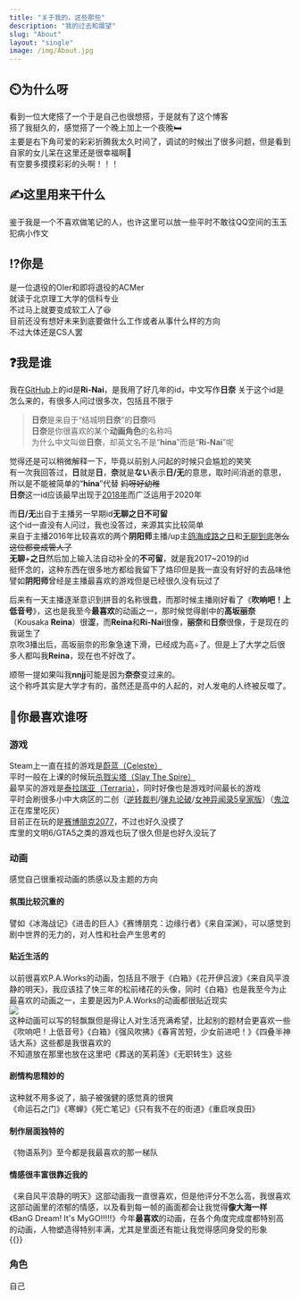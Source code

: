 ```yaml
---
title: "关于我的，这些那些"
description: "我的过去和展望"
slug: "About"
layout: "single"
image: /img/About.jpg
---
```

## ⏲️为什么呀
看到一位大佬搭了一个于是自己也很想搭，于是就有了这个博客<br>
搭了我挺久的，感觉搭了一个晚上加上一个夜晚🛏️<br>
主要是右下角可爱的彩彩折腾我太久时间了，调试的时候出了很多问题，但是看到自家的女儿呆在这里还是很幸福啊🥰<br>
有空要多摸摸彩彩的头啊！！！
## ✍️这里用来干什么
鉴于我是一个不喜欢做笔记的人，也许这里可以放一些平时不敢往QQ空间的玉玉犯病小作文
## ⁉️你是
是一位退役的OIer和即将退役的ACMer<br>
就读于北京理工大学的信科专业<br>
不过马上就要变成软工人了😆<br>
目前还没有想好未来到底要做什么工作或者从事什么样的方向<br>
不过大体还是CS人罢
## ❓我是谁
我在[GitHub](https://github.com/Ri-Nai/)上的id是**Ri-Nai**，是我用了好几年的id，中文写作**日奈**
关于这个id是怎么来的，有很多人问过很多次，包括且不限于
>**日奈**是来自于“结城明**日奈**”的**日奈**吗<br>
>**日奈**是你很喜欢的某个**动画角色**的名称吗<br>
>为什么中文叫做**日奈**，却英文名不是“**hina**”而是“**Ri-Nai**”呢

觉得还是可以稍微解释一下，毕竟以前别人问起的时候只会尴尬的笑笑<br>
有一次我回答过，**日**就是**日**，**奈**就是**ない**表示**日/无**的意思，取时间消逝的意思，所以是不能被简单的“**hina**”代替  ~~妈呀好幼稚~~<br>
**日奈**这一id应该最早出现于[2018年](https://www.luogu.com.cn/user/164323)而广泛运用于2020年

而**日/无**出自于主播另一早期id**无聊之日不可留**<br>
这个id一直没有人问过，我也没答过，来源其实比较简单<br>
来自于主播2016年比较喜欢的两个**阴阳师**主播/up主[鸽海成路之日](https://space.bilibili.com/309435)和[无聊到底](https://space.bilibili.com/1683672)~~怎么这位都变成管人了~~<br>
**无聊**+**之日**然后加上输入法自动补全的**不可留**，就是我2017~2019的id<br>
挺怀念的，这种东西在很多地方都给我留下了烙印但是我一直没有好好的去品味他<br>
譬如**阴阳师**曾经是主播最喜欢的游戏但是已经很久没有玩过了<br>

后来有一天主播逐渐意识到拼音的名称很蠢，而那时候主播刚好看了《**吹响吧！上低音号**》，这也是我至今**最喜欢**的动画之一，那时候觉得剧中的**高坂丽奈**（Kousaka **Reina**）很**涩**，而**Reina**和**Ri-Nai**很像，**丽奈**和**日奈**很像，于是现在的我诞生了<br>
京吹3播出后，高坂丽奈的形象急速下滑，已经成为高÷了。但是上了大学之后很多人都叫我**Reina**，现在也不好改了。

顺带一提如果叫我**nnjj**可能是因为**奈奈**变过来的。<br>
这个称呼其实是大学才有的，虽然还是高中的人起的，对人发电的人终被反噬了。
## 🥰你最喜欢谁呀
### 游戏
Steam上一直在挂的游戏是[蔚蓝（Celeste）](https://store.steampowered.com/app/504230/celeste/)<br>
平时一般在上课的时候玩[杀戮尖塔（Slay The Spire）](https://store.steampowered.com/app/646570/Slay_the_Spire/)<br>
最早买的游戏是[泰拉瑞亚（Terraria）](https://store.steampowered.com/app/105600/Terraria/)，同时好像也是游戏时间最长的游戏<br>
平时会刷很多小中大病区的二创（[逆转裁判](https://store.steampowered.com/app/787480/Phoenix_Wright_Ace_Attorney_Trilogy/)/[弹丸论破](https://store.steampowered.com/app/413420/Danganronpa_2_Goodbye_Despair/)/[女神异闻录5皇家版](https://store.steampowered.com/app/1687950/5/)）（[鬼泣](https://store.steampowered.com/agecheck/app/601150/)正在库里吃灰）<br>
目前正在玩的是[赛博朋克2077](https://store.steampowered.com/agecheck/app/1091500/)，不过也好久没摸了<br>
库里的文明6/GTA5之类的游戏也玩了很久但是也好久没玩了
### 动画
感觉自己很重视动画的质感以及主题的方向
#### 氛围比较沉重的
譬如《冰海战记》《进击的巨人》《赛博朋克：边缘行者》《来自深渊》，可以感觉到剧中世界的无力的，对人性和社会产生思考的
#### 贴近生活的
以前很喜欢P.A.Works的动画，包括且不限于《白箱》《花开伊吕波》《来自风平浪静的明天》，我应该挂了快三年的松前绪花的头像，同时《白箱》也是我至今为止最喜欢的动画之一，主要是因为P.A.Works的动画都很贴近现实<br>![](/img/Ohana.jpg)<br>
这种动画可以写的轻飘飘但是得让人对生活充满希望，比起别的题材会更喜欢一些<br>
《吹响吧！上低音号》《白箱》《强风吹拂》《春宵苦短，少女前进吧！》《四叠半神话大系》这些都是我很喜欢的<br>
不知道放在那里也放在这里吧《葬送的芙莉莲》《无职转生》这些
#### 剧情构思精妙的
这种就不用多说了，脑子被强健的感觉真的很爽<br>
《命运石之门》《寒蝉》《死亡笔记》《只有我不在的街道》《重启咲良田》
#### 制作层面独特的
《物语系列》至今都是我最喜欢的那一梯队
#### 情感很丰富很靠近我的
《来自风平浪静的明天》这部动画我一直很喜欢，但是他评分不怎么高，我很喜欢这部动画里的浓郁的情感，以及看到每一帧的画面都会让我觉得**像大海一样**<br>
《BanG Dream! It\'s MyGO!!!!!》今年**最喜欢**的动画，在各个角度完成度都特别高的动画，人物塑造得特别丰满，尤其是里面还有能让我觉得感同身受的形象<br>
{{<bilibili BV1Cka5epED1>}}
### 角色
自己
